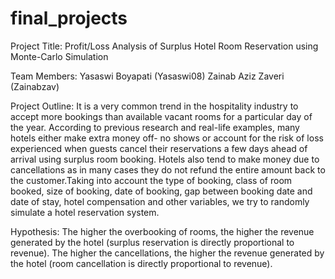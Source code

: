# final_projects

Project Title:
Profit/Loss Analysis of Surplus Hotel Room Reservation using Monte-Carlo Simulation

Team Members:
Yasaswi Boyapati (Yasaswi08)
Zainab Aziz Zaveri (Zainabzav)

Project Outline: It is a very common trend in the hospitality industry to accept more bookings than available vacant rooms for a particular day of the year. According to previous research and real-life examples, many hotels either make extra money off- no shows or account for the risk of loss experienced when guests cancel their reservations a few days ahead of arrival using surplus room booking. Hotels also tend to make money due to cancellations as in many cases they do not refund the entire amount back to the customer.Taking into account the type of booking, class of room booked, size of booking, date of booking, gap between booking date and date of stay, hotel compensation and other variables, we try to randomly simulate a hotel reservation system.

Hypothesis:
The higher the overbooking of rooms, the higher the revenue generated by the hotel (surplus reservation is directly proportional to revenue).
The higher the cancellations, the higher the revenue generated by the hotel (room cancellation is directly proportional to revenue).
